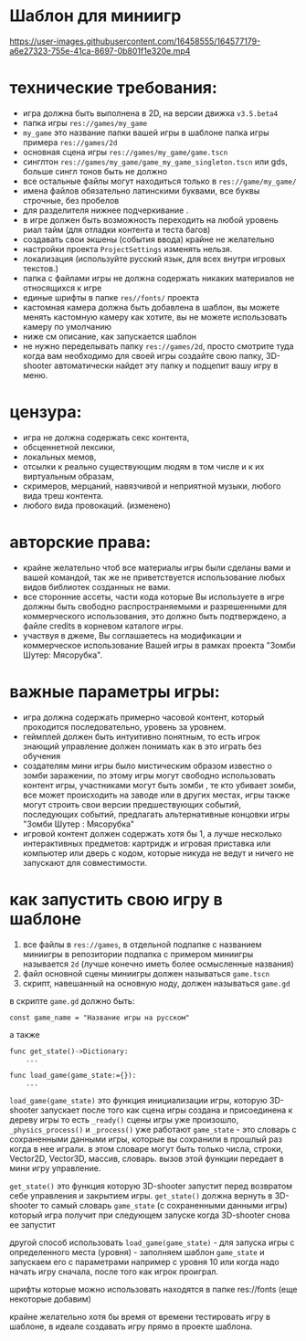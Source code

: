 # Шаблон для миниигр

https://user-images.githubusercontent.com/16458555/164577179-a6e27323-755e-41ca-8697-0b801f1e320e.mp4


# технические требования: 
- игра должна быть выполнена в 2D, на версии движка `v3.5.beta4`
- папка игры `res://games/my_game`
- `my_game` это название папки вашей игры в шаблоне папка  игры примера `res://games/2d`
- основная сцена игры  `res://games/my_game/game.tscn`
- синглтон  `res://games/my_game/game_my_game_singleton.tscn` или gds, больше сингл тонов быть не должно
- все остальные файлы могут находиться только в `res://game/my_game/`
- имена файлов обязательно латинскими буквами, все буквы строчные, без пробелов 
- для разделителя нижнее подчеркивание .
- в игре должен быть  возможность переходить на любой уровень риал тайм  (для отладки контента и теста багов)
- создавать свои экшены (события ввода) крайне не  желательно
- настройки проекта `ProjectSettings` изменять нельзя.
- локализация (используйте русский язык, для всех внутри игровых текстов.)
- папка с файлами игры не должна содержать никаких материалов не относящихся к игре
- единые шрифты в папке `res//fonts/` проекта
- кастомная камера должна быть добавлена в шаблон, вы можете менять кастомную камеру как хотите,  вы не можете использовать камеру по умолчанию
- ниже см описание, как запускается шаблон
- не нужно переделывать папку `res://games/2d`, просто смотрите туда когда вам необходимо для своей игры создайте свою папку, 3D-shooter автоматически найдет эту папку и подцепит вашу игру в меню. 

# цензура:
- игра не должна содержать секс контента, 
- обсценнетной лексики, 
- локальных мемов, 
- отсылки к реально существующим людям в том числе и к их виртуальным образам,
- скримеров, мерцаний, навязчивой и неприятной музыки, любого вида треш контента.
- любого вида провокаций. (изменено)

# авторские права: 
- крайне желательно чтоб все материалы игры были сделаны вами и вашей командой, так же не приветствуется использование любых видов библиотек созданных не вами.
- все сторонние ассеты, части кода которые Вы используете в игре должны быть свободно распространяемыми и разрешенными для коммерческого использования, это должно быть подтверждено, а файле credits в корневом каталоге  игры.
- участвуя в джеме, Вы соглашаетесь на модификации и коммерческое использование Вашей игры в рамках проекта "Зомби Шутер: Мясорубка".

# важные параметры игры:
- игра должна содержать примерно часовой контент, который проходится последовательно, уровень за уровнем.
- геймплей должен быть интуитивно понятным, то есть игрок знающий управление должен понимать как  в это играть без обучения
-  создателям мини игры было мистическим образом известно о зомби  заражении, по этому игры могут свободно использовать контент игры, участниками могут быть зомби , те кто убивает зомби, все может происходить на заводе или в других местах, игры также могут строить свои версии  предшествующих  событий, последующих событий, предлагать альтернативные концовки игры "Зомби Шутер : Мясорубка"
- игровой контент должен содержать хотя бы 1, а лучше несколько интерактивных предметов:  картридж и игровая приставка или компьютер или дверь c кодом, которые никуда не ведут и ничего не запускают для совместимости.


# как запустить свою игру в шаблоне
1. все файлы в `res://games`, в отдельной подпапке с названием миниигры
в репозитории подпапка с примером миниигры называется `2d` (лучше конечно иметь более осмысленные названия)
2. файл основной сцены миниигры должен называться `game.tscn`
3. скрипт, навешанный на основную ноду, должен называться `game.gd`

в скрипте `game.gd` должно быть:
```gdscript
const game_name = "Название игры на русском"
```

а также
```gdscript
func get_state()->Dictionary:
    ...
```
```gdscript
func load_game(game_state:={}):
    ...
```

`load_game(game_state)`
это функция инициализации игры, которую 3D-shooter запускает после того как сцена игры создана и присоединена к дереву игры то есть `_ready()` сцены игры уже произошло, `_physics_process()` и `_process()` уже работают
 `game_state` - это словарь с сохраненными данными игры, которые вы сохранили в прошлый раз когда в нее играли. 
в этом словаре могут быть только числа, строки, Vector2D, Vector3D, массив, словарь.
вызов этой функции передает в мини игру управление. 

`get_state()`
это функция которую 3D-shooter запустит перед возвратом себе управления и закрытием игры.
`get_state()`  должна вернуть в 3D-shooter то самый  словарь `game_state` (с сохраненными данными игры) который игра получит при следующем запуске  когда 3D-shooter снова ее запустит 

другой способ использовать `load_game(game_state)` - для запуска игры с определенного места (уровня) - заполняем шаблон `game_state` и запускаем его с параметрами например с уровня 10 
или когда надо начать игру сначала, после того как игрок проиграл.
 
шрифты которые можно использовать находятся в папке res://fonts
(еще некоторые добавим)

крайне желательно хотя бы время от времени тестировать игру в шаблоне, в идеале создавать игру прямо в проекте шаблона.
